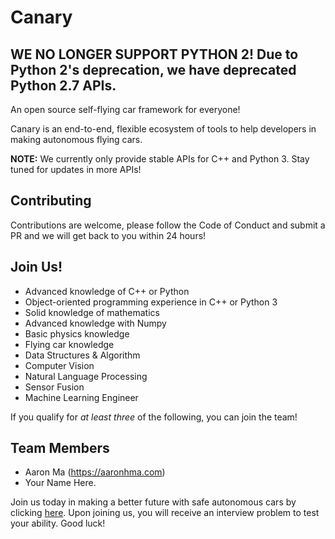 # Canary
## WE NO LONGER SUPPORT PYTHON 2! Due to Python 2's deprecation, we have deprecated Python 2.7 APIs.
An open source self-flying car framework for everyone!

Canary is an end-to-end, flexible ecosystem of tools to help developers in making autonomous flying cars.

**NOTE:** We currently only provide stable APIs for C++ and Python 3. Stay tuned for updates in more APIs!

## Contributing
Contributions are welcome, please follow the Code of Conduct and submit a PR and we will get back to you within 24 hours!

## Join Us!
* Advanced knowledge of C++ or Python
* Object-oriented programming experience in C++ or Python 3
* Solid knowledge of mathematics
* Advanced knowledge with Numpy
* Basic physics knowledge
* Flying car knowledge
* Data Structures & Algorithm
* Computer Vision
* Natural Language Processing
* Sensor Fusion
* Machine Learning Engineer

If you qualify for *at least three* of the following, you can join the team!

## Team Members 
* Aaron Ma (https://aaronhma.com)
* Your Name Here.

Join us today in making a better future with safe autonomous cars by clicking [here](mailto:aaronhma@gmail.com). Upon joining us, you will receive an interview problem to test your ability. Good luck!
